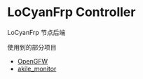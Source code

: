 # LoCyanFrp Controller

LoCyanFrp 节点后端

使用到的部分项目

- [OpenGFW](https://github.com/apernet/OpenGFW)
- [akile_monitor](https://github.com/akile-network/akile_monitor)
